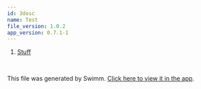 ```yaml
---
id: 3dosc
name: Test
file_version: 1.0.2
app_version: 0.7.1-1
---
```


<!-- Steps - Do not remove this comment -->
1. [Stuff](stuff.1f4r6.sw.md)


<br/>

This file was generated by Swimm. [Click here to view it in the app](https://app.swimm.io/repos/Z2l0aHViJTNBJTNBc3BhY2VkJTNBJTNBbGlwYW5za2k=/docs/3dosc).